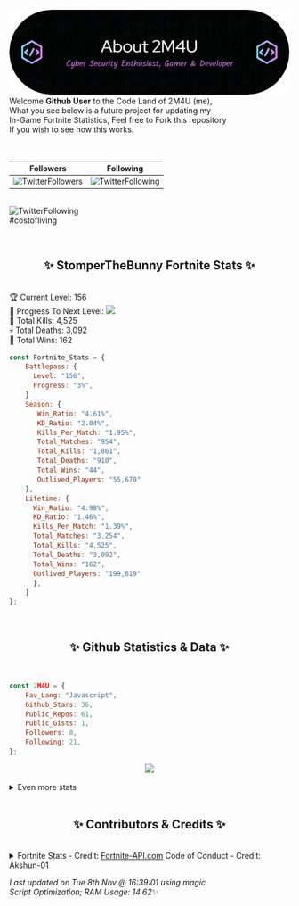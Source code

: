 
  ![Header](./src/github-banner.png)
  <br>
  Welcome **Github User** to the Code Land of 2M4U (me),<br>
  What you see below is a future project for updating my<br>
  In-Game Fortnite Statistics, Feel free to Fork this repository<br>
  If you wish to see how this works.
  <br><br>
  <br>
  
  | Followers  | Following |
  | ---------- |:---------:|
  | ![TwitterFollowers](https://img.shields.io/badge/Twitter%20Followers-80-blue)  | ![TwitterFollowing](https://img.shields.io/badge/Twitter%20Following-232-blue)  |


  <br>![TwitterFollowing](https://img.shields.io/badge/Latest%20Tweet--blue)<br>
  #costofliving
   
  <br><h2 align="center"> ✨ StomperTheBunny Fortnite Stats ✨</h2><br>
  🏆 Current Level: 156<br>
  🎉 Progress To Next Level: ![](https://geps.dev/progress/3)<br>
  🎯 Total Kills: 4,525<br>
  💀 Total Deaths: 3,092<br>
  👑 Total Wins: 162<br>

```js
const Fortnite_Stats = {
    Battlepass: {
      Level: "156",
      Progress: "3%",    
    }
    Season: { 
       Win_Ratio: "4.61%",
       KD_Ratio: "2.04%",
       Kills_Per_Match: "1.95%",
       Total_Matches: "954",
       Total_Kills: "1,861",
       Total_Deaths: "910",
       Total_Wins: "44",
       Outlived_Players: "55,670"
    },
    Lifetime: {
      Win_Ratio: "4.98%",
      KD_Ratio: "1.46%",
      Kills_Per_Match: "1.39%",
      Total_Matches: "3,254",
      Total_Kills: "4,525",
      Total_Deaths: "3,092",
      Total_Wins: "162",
      Outlived_Players: "199,619"
      },
    }
}; 
```


<br><h2 align="center"> ✨ Github Statistics & Data ✨</h2><br>

```js
const 2M4U = {
    Fav_Lang: "Javascript",
    Github_Stars: 36,
    Public_Repos: 61,
    Public_Gists: 1,
    Followers: 8,
    Following: 21,
}; 
```

<p align="center">
<img src="https://github-readme-streak-stats.herokuapp.com/?user=2M4U&theme=tokyonight">
</p>
<details>
  <summary>
      Even more stats
  </summary>
  <p align="center">
    <img src="https://github-profile-trophy.vercel.app/?username=2M4U&theme=dracula">
    <img src="https://github-readme-stats.vercel.app/api?username=2M4U&theme=tokyonight&count_private=true&show_icons=true&include_all_commits=true">
  </p>
</details>
<br><h2 align="center"> ✨ Contributors & Credits ✨</h2><br>
<details>
  <summary>
      Fortnite Stats - Credit: <a href="https://fortnite-api.com/?utm_source=github.com/2M4U/2M4U">Fortnite-API.com</a>
      Code of Conduct - Credit: <a href="https://github.com/Akshun-01">Akshun-01</a>
  </summary>
</details>

<!-- Last updated on Tue Nov 08 2022 16:39:01 GMT+0000 (Coordinated Universal Time) ;-;-->
<i>Last updated on  Tue 8th Nov @ 16:39:01 using magic<br>
Script Optimization; RAM Usage: 14.62</i>✨